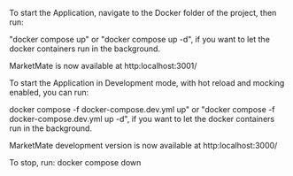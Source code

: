 To start the Application, navigate to the Docker folder of the project, then run:

"docker compose up"
or
"docker compose up -d", if you want to let the docker containers run in the background. 

MarketMate is now available at http:localhost:3001/

To start the Application in Development mode, with hot reload and mocking enabled, you can run:

docker compose -f docker-compose.dev.yml up"
or
"docker compose -f docker-compose.dev.yml up -d", if you want to let the docker containers run in the background.

MarketMate development version is now available at http:localhost:3000/

To stop, run: docker compose down
